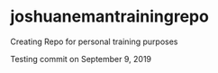 # joshuanemantrainingrepo
Creating Repo for personal training purposes

Testing commit on September 9, 2019
